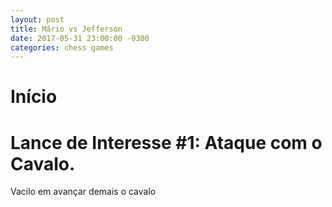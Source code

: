 ```yaml
---
layout: post
title: Mário vs Jefferson
date: 2017-05-31 23:00:00 -0300
categories: chess games
---
```


# Início

# Lance de Interesse #1: Ataque com o Cavalo.

Vacilo em avançar demais o cavalo
